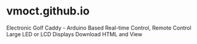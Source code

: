 # vmoct.github.io
 Electronic Golf Caddy - Arduino Based
 Real-time Control, Remote Control
 Large LED or LCD Displays
 Download HTML and View
